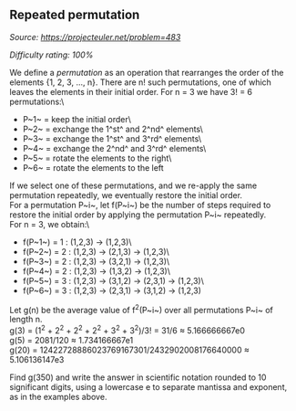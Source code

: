 Repeated permutation
--------------------

*Source: https://projecteuler.net/problem=483*


*Difficulty rating: 100%*

We define a *permutation* as an operation that rearranges the order of
the elements {1, 2, 3, ..., n}. There are n! such permutations, one of
which leaves the elements in their initial order. For n = 3 we have 3! =
6 permutations:\
 - P~1~ = keep the initial order\
 - P~2~ = exchange the 1^st^ and 2^nd^ elements\
 - P~3~ = exchange the 1^st^ and 3^rd^ elements\
 - P~4~ = exchange the 2^nd^ and 3^rd^ elements\
 - P~5~ = rotate the elements to the right\
 - P~6~ = rotate the elements to the left

If we select one of these permutations, and we re-apply the same
permutation repeatedly, we eventually restore the initial order.\
For a permutation P~i~, let f(P~i~) be the number of steps required to
restore the initial order by applying the permutation P~i~ repeatedly.\
For n = 3, we obtain:\
- f(P~1~) = 1 : (1,2,3) → (1,2,3)\
- f(P~2~) = 2 : (1,2,3) → (2,1,3) → (1,2,3)\
- f(P~3~) = 2 : (1,2,3) → (3,2,1) → (1,2,3)\
- f(P~4~) = 2 : (1,2,3) → (1,3,2) → (1,2,3)\
- f(P~5~) = 3 : (1,2,3) → (3,1,2) → (2,3,1) → (1,2,3)\
- f(P~6~) = 3 : (1,2,3) → (2,3,1) → (3,1,2) → (1,2,3)

Let g(n) be the average value of f<sup>2</sup>(P~i~) over all permutations P~i~
of length n.\
g(3) = (1<sup>2</sup> + 2<sup>2</sup> + 2<sup>2</sup> + 2<sup>2</sup> + 3<sup>2</sup> + 3<sup>2</sup>)/3! = 31/6 ≈
5.166666667e0\
g(5) = 2081/120 ≈ 1.734166667e1\
g(20) = 12422728886023769167301/2432902008176640000 ≈ 5.106136147e3

Find g(350) and write the answer in scientific notation rounded to 10
significant digits, using a lowercase e to separate mantissa and
exponent, as in the examples above.
